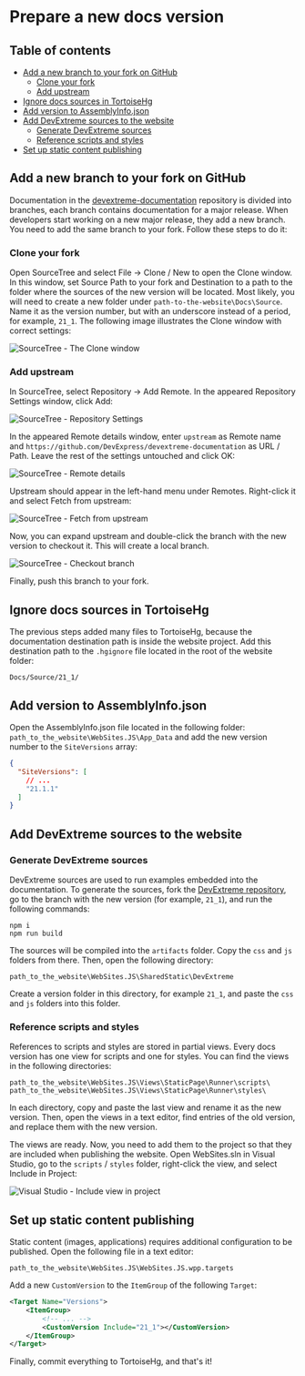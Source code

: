 # Prepare a new docs version

## Table of contents

- [Add a new branch to your fork on GitHub]()
    - [Clone your fork]()
    - [Add upstream]()
- [Ignore docs sources in TortoiseHg]()
- [Add version to AssemblyInfo.json]()
- [Add DevExtreme sources to the website]()
    - [Generate DevExtreme sources]()
    - [Reference scripts and styles]()
- [Set up static content publishing]()

## Add a new branch to your fork on GitHub

Documentation in the [devextreme-documentation](https://github.com/DevExpress/devextreme-documentation) repository is divided into branches, each branch contains documentation for a major release. When developers start working on a new major release, they add a new branch. You need to add the same branch to your fork. Follow these steps to do it:

### Clone your fork

Open SourceTree and select File -> Clone / New to open the Clone window. In this window, set Source Path to your fork and Destination to a path to the folder where the sources of the new version will be located. Most likely, you will need to create a new folder under `path-to-the-website\Docs\Source`. Name it as the version number, but with an underscore instead of a period, for example, `21_1`. The following image illustrates the Clone window with correct settings:

![SourceTree - The Clone window](https://github.com/RomanTsukanov/devextreme-wiki-draft/blob/master/images/prepare-a-new-docs-version-clone-window.jpg?raw=true)

### Add upstream

In SourceTree, select Repository -> Add Remote. In the appeared Repository Settings window, click Add: 

![SourceTree - Repository Settings](https://github.com/RomanTsukanov/devextreme-wiki-draft/blob/master/images/prepare-a-new-docs-version-repository-settings.jpg?raw=true)

In the appeared Remote details window, enter `upstream` as Remote name and `https://github.com/DevExpress/devextreme-documentation` as URL / Path. Leave the rest of the settings untouched and click OK:

![SourceTree - Remote details](https://github.com/RomanTsukanov/devextreme-wiki-draft/blob/master/images/prepare-a-new-docs-version-remote-details.jpg?raw=true)

Upstream should appear in the left-hand menu under Remotes. Right-click it and select Fetch from upstream:

![SourceTree - Fetch from upstream](https://github.com/RomanTsukanov/devextreme-wiki-draft/blob/master/images/prepare-a-new-docs-version-fetch-upstream.jpg?raw=true)

Now, you can expand upstream and double-click the branch with the new version to checkout it. This will create a local branch.

![SourceTree - Checkout branch](https://github.com/RomanTsukanov/devextreme-wiki-draft/blob/master/images/prepare-a-new-docs-version-checkout-branch.jpg?raw=true)

Finally, push this branch to your fork.

## Ignore docs sources in TortoiseHg

The previous steps added many files to TortoiseHg, because the documentation destination path is inside the website project. Add this destination path to the `.hgignore` file located in the root of the website folder:

```
Docs/Source/21_1/
```

## Add version to AssemblyInfo.json

Open the AssemblyInfo.json file located in the following folder: `path_to_the_website\WebSites.JS\App_Data` and add the new version number to the `SiteVersions` array:

```json
{
  "SiteVersions": [
    // ...
    "21.1.1"
  ]
}
```

## Add DevExtreme sources to the website

### Generate DevExtreme sources

DevExtreme sources are used to run examples embedded into the documentation. To generate the sources, fork the [DevExtreme repository](https://github.com/DevExpress/DevExtreme), go to the branch with the new version (for example, `21_1`), and run the following commands:

```
npm i
npm run build
```

The sources will be compiled into the `artifacts` folder. Copy the `css` and `js` folders from there. Then, open the following directory:

```
path_to_the_website\WebSites.JS\SharedStatic\DevExtreme
```

Create a version folder in this directory, for example `21_1`, and paste the `css` and `js` folders into this folder.

### Reference scripts and styles

References to scripts and styles are stored in partial views. Every docs version has one view for scripts and one for styles. You can find the views in the following directories:

```
path_to_the_website\WebSites.JS\Views\StaticPage\Runner\scripts\
path_to_the_website\WebSites.JS\Views\StaticPage\Runner\styles\
```

In each directory, copy and paste the last view and rename it as the new version. Then, open the views in a text editor, find entries of the old version, and replace them with the new version.

The views are ready. Now, you need to add them to the project so that they are included when publishing the website. Open WebSites.sln in Visual Studio, go to the `scripts` / `styles` folder, right-click the view, and select Include in Project:

![Visual Studio - Include view in project](https://github.com/RomanTsukanov/devextreme-wiki-draft/blob/master/images/prepare-a-new-docs-version-add-runner-to-solution.jpg?raw=true)

## Set up static content publishing

Static content (images, applications) requires additional configuration to be published. Open the following file in a text editor:

```
path_to_the_website\WebSites.JS\WebSites.JS.wpp.targets
```

Add a new `CustomVersion` to the `ItemGroup` of the following `Target`:

```xml
<Target Name="Versions">
    <ItemGroup>
        <!-- ... -->
        <CustomVersion Include="21_1"></CustomVersion>
    </ItemGroup>
</Target>
```

Finally, commit everything to TortoiseHg, and that's it!